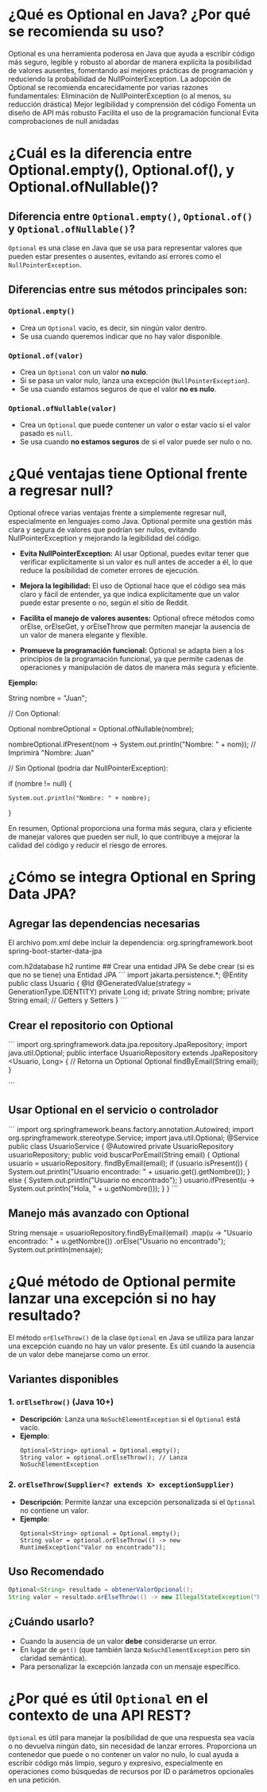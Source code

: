 # ¿Qué es Optional en Java? ¿Por qué se recomienda su uso?
Optional es una herramienta poderosa en Java que ayuda a escribir código más seguro, legible y robusto al abordar de manera explícita la posibilidad de valores ausentes, fomentando así mejores prácticas de programación y reduciendo la probabilidad de NullPointerException.
La adopción de Optional se recomienda encarecidamente por varias razones fundamentales:
Eliminación de NullPointerException (o al menos, su reducción drástica)
Mejor legibilidad y comprensión del código
Fomenta un diseño de API más robusto
Facilita el uso de la programación funcional
Evita comprobaciones de null anidadas

# ¿Cuál es la diferencia entre Optional.empty(), Optional.of(), y Optional.ofNullable()?

## Diferencia entre `Optional.empty()`, `Optional.of()` y `Optional.ofNullable()`?

`Optional` es una clase en Java que se usa para representar valores que pueden estar presentes o ausentes, evitando así errores como el `NullPointerException`.

##  Diferencias entre sus métodos principales son:

### `Optional.empty()`
- Crea un `Optional` vacío, es decir, sin ningún valor dentro.
- Se usa cuando queremos indicar que no hay valor disponible.

### `Optional.of(valor)`
- Crea un `Optional` con un valor **no nulo**.
- Si se pasa un valor nulo, lanza una excepción (`NullPointerException`).
- Se usa cuando estamos seguros de que el valor **no es nulo**.

### `Optional.ofNullable(valor)`
- Crea un `Optional` que puede contener un valor o estar vacío si el valor pasado es `null`.
- Se usa cuando **no estamos seguros** de si el valor puede ser nulo o no.
# ¿Qué ventajas tiene Optional frente a regresar null?
Optional ofrece varias ventajas frente a simplemente regresar null, especialmente en lenguajes como Java. Optional permite una gestión más clara y segura de valores que podrían ser nulos, evitando NullPointerException y mejorando la legibilidad del código.

*   **Evita NullPointerException:** Al usar Optional, puedes evitar tener que verificar explícitamente si un valor es null antes de acceder a él, lo que reduce la posibilidad de cometer errores de ejecución. 
    
*   **Mejora la legibilidad:** El uso de Optional hace que el código sea más claro y fácil de entender, ya que indica explícitamente que un valor puede estar presente o no, según el sitio de Reddit. 
    
*   **Facilita el manejo de valores ausentes:** Optional ofrece métodos como orElse, orElseGet, y orElseThrow que permiten manejar la ausencia de un valor de manera elegante y flexible. 
    
*   **Promueve la programación funcional:** Optional se adapta bien a los principios de la programación funcional, ya que permite cadenas de operaciones y manipulación de datos de manera más segura y eficiente.
    

**Ejemplo:**

String nombre = "Juan";

// Con Optional:

Optional nombreOptional = Optional.ofNullable(nombre);

nombreOptional.ifPresent(nom -> System.out.println("Nombre: " + nom));  // Imprimirá "Nombre: Juan"

// Sin Optional (podría dar NullPointerException):

if (nombre != null) {

    System.out.println("Nombre: " + nombre);

}

En resumen, Optional proporciona una forma más segura, clara y eficiente de manejar valores que pueden ser null, lo que contribuye a mejorar la calidad del código y reducir el riesgo de errores.
# ¿Cómo se integra Optional en Spring Data JPA?
## Agregar las dependencias necesarias
El archivo pom.xml debe incluir la dependencia:
<dependency>
    <groupId>org.springframework.boot</groupId>
    <artifactId>spring-boot-starter-data-jpa</artifactId>
</dependency>
<!-- Driver JDBC según tu base de datos -->
<dependency>
    <groupId>com.h2database</groupId>
    <artifactId>h2</artifactId>
    <scope>runtime</scope>
</dependency>
## Crear una entidad JPA
Se debe crear (si es que no se tiene) una Entidad JPA
´´´
import jakarta.persistence.*;
@Entity
public class Usuario {
    @Id
    @GeneratedValue(strategy = GenerationType.IDENTITY)
    private Long id;
    private String nombre;
    private String email;
    // Getters y Setters
}
´´´

## Crear el repositorio con Optional
´´´
import org.springframework.data.jpa.repository.JpaRepository;
import java.util.Optional;
public interface UsuarioRepository extends JpaRepository    
<Usuario, Long> {
    // Retorna un Optional
    Optional<Usuario> findByEmail(String email);
}

´´´
## Usar Optional en el servicio o controlador
´´´
import org.springframework.beans.factory.annotation.Autowired;
import org.springframework.stereotype.Service;
import java.util.Optional;
@Service
public class UsuarioService {
    @Autowired
    private UsuarioRepository usuarioRepository;
    public void buscarPorEmail(String email) {
        Optional <Usuario> usuario = usuarioRepository. 
findByEmail(email);
        if (usuario.isPresent()) {
            System.out.println("Usuario encontrado: " + 
usuario.get().getNombre());
        } else {
            System.out.println("Usuario no encontrado");
        }
        usuario.ifPresent(u -> System.out.println("Hola, " +
 u.getNombre()));
    }
}
´´´

## Manejo más avanzado con Optional

String mensaje = usuarioRepository.findByEmail(email)
    .map(u -> "Usuario encontrado: " + u.getNombre())
    .orElse("Usuario no encontrado");
System.out.println(mensaje);
# ¿Qué método de Optional permite lanzar una excepción si no hay resultado?

El método `orElseThrow()` de la clase `Optional` en Java se utiliza para lanzar una excepción cuando no hay un valor presente. Es útil cuando la ausencia de un valor debe manejarse como un error.

## Variantes disponibles

### 1. `orElseThrow()` (Java 10+)
- **Descripción**: Lanza una `NoSuchElementException` si el `Optional` está vacío.
- **Ejemplo**:
  ```
  Optional<String> optional = Optional.empty();
  String valor = optional.orElseThrow(); // Lanza NoSuchElementException
  ```

### 2. `orElseThrow(Supplier<? extends X> exceptionSupplier)`
- **Descripción**: Permite lanzar una excepción personalizada si el `Optional` no contiene un valor.
- **Ejemplo**:
  ```
  Optional<String> optional = Optional.empty();
  String valor = optional.orElseThrow(() -> new RuntimeException("Valor no encontrado"));
  ```

## Uso Recomendado
```java
Optional<String> resultado = obtenerValorOpcional();
String valor = resultado.orElseThrow(() -> new IllegalStateException("El valor es requerido"));
```

## ¿Cuándo usarlo?
- Cuando la ausencia de un valor **debe** considerarse un error.
- En lugar de `get()` (que también lanza `NoSuchElementException` pero sin claridad semántica).
- Para personalizar la excepción lanzada con un mensaje específico.

# ¿Por qué es útil `Optional` en el contexto de una API REST?
`Optional` es útil para manejar la posibilidad de que una respuesta sea vacía o no devuelva ningún dato, sin necesidad de lanzar errores. Proporciona un contenedor que puede o no contener un valor no nulo, lo cual ayuda a escribir código más limpio, seguro y expresivo, especialmente en operaciones como búsquedas de recursos por ID o parámetros opcionales en una petición.
